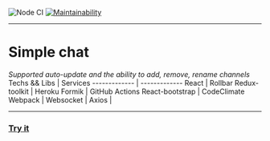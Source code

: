 ![Node CI](https://github.com/sdwayy/frontend-project-lvl4/workflows/Node%20CI/badge.svg?branch=main) [![Maintainability](https://api.codeclimate.com/v1/badges/d946aa4e3cf02f28dbe1/maintainability)](https://codeclimate.com/github/sdwayy/frontend-project-lvl4/maintainability)
***
# Simple chat 
*Supported auto-update and the ability to add, remove, rename channels*
Techs && Libs  | Services
------------- | -------------
React  | Rollbar
Redux-toolkit  | Heroku
Formik | GitHub Actions
React-bootstrap | CodeClimate
Webpack |
Websocket |
Axios |
***
### [Try it](https://test-chat-for-learning.herokuapp.com/)
